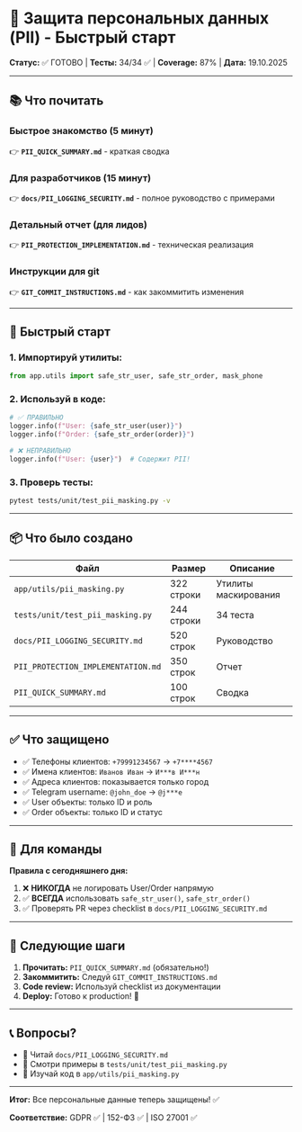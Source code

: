 # 🔐 Защита персональных данных (PII) - Быстрый старт

**Статус:** ✅ ГОТОВО | **Тесты:** 34/34 ✅ | **Coverage:** 87% | **Дата:** 19.10.2025

---

## 📚 Что почитать

### Быстрое знакомство (5 минут)
👉 **`PII_QUICK_SUMMARY.md`** - краткая сводка

### Для разработчиков (15 минут)
👉 **`docs/PII_LOGGING_SECURITY.md`** - полное руководство с примерами

### Детальный отчет (для лидов)
👉 **`PII_PROTECTION_IMPLEMENTATION.md`** - техническая реализация

### Инструкции для git
👉 **`GIT_COMMIT_INSTRUCTIONS.md`** - как закоммитить изменения

---

## 🚀 Быстрый старт

### 1. Импортируй утилиты:
```python
from app.utils import safe_str_user, safe_str_order, mask_phone
```

### 2. Используй в коде:
```python
# ✅ ПРАВИЛЬНО
logger.info(f"User: {safe_str_user(user)}")
logger.info(f"Order: {safe_str_order(order)}")

# ❌ НЕПРАВИЛЬНО
logger.info(f"User: {user}")  # Содержит PII!
```

### 3. Проверь тесты:
```bash
pytest tests/unit/test_pii_masking.py -v
```

---

## 📦 Что было создано

| Файл | Размер | Описание |
|------|--------|----------|
| `app/utils/pii_masking.py` | 322 строки | Утилиты маскирования |
| `tests/unit/test_pii_masking.py` | 244 строки | 34 теста |
| `docs/PII_LOGGING_SECURITY.md` | 520 строк | Руководство |
| `PII_PROTECTION_IMPLEMENTATION.md` | 350 строк | Отчет |
| `PII_QUICK_SUMMARY.md` | 100 строк | Сводка |

---

## ✅ Что защищено

- ✅ Телефоны клиентов: `+79991234567` → `+7****4567`
- ✅ Имена клиентов: `Иванов Иван` → `И***в И***н`
- ✅ Адреса клиентов: показывается только город
- ✅ Telegram username: `@john_doe` → `@j***e`
- ✅ User объекты: только ID и роль
- ✅ Order объекты: только ID и статус

---

## 🎯 Для команды

**Правила с сегодняшнего дня:**

1. ❌ **НИКОГДА** не логировать User/Order напрямую
2. ✅ **ВСЕГДА** использовать `safe_str_user()`, `safe_str_order()`
3. ✅ Проверять PR через checklist в `docs/PII_LOGGING_SECURITY.md`

---

## 🔄 Следующие шаги

1. **Прочитать:** `PII_QUICK_SUMMARY.md` (обязательно!)
2. **Закоммитить:** Следуй `GIT_COMMIT_INSTRUCTIONS.md`
3. **Code review:** Используй checklist из документации
4. **Deploy:** Готово к production! 🚀

---

## 📞 Вопросы?

- 📖 Читай `docs/PII_LOGGING_SECURITY.md`
- 🧪 Смотри примеры в `tests/unit/test_pii_masking.py`
- 📝 Изучай код в `app/utils/pii_masking.py`

---

**Итог:** Все персональные данные теперь защищены! ✅

**Соответствие:** GDPR ✅ | 152-ФЗ ✅ | ISO 27001 ✅
